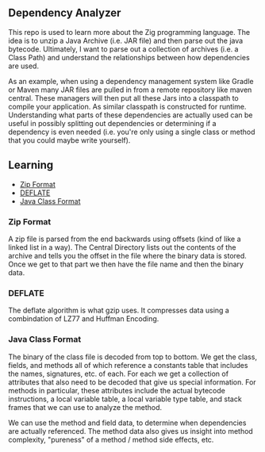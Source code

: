 ## Dependency Analyzer 

This repo is used to learn more about the Zig programming language. The idea is to unzip a Java Archive (i.e. JAR file) and 
then parse out the java bytecode. Ultimately, I want to parse out a collection of archives (i.e. a Class Path) and understand
the relationships between how dependencies are used. 

As an example, when using a dependency management system like Gradle or Maven many JAR files are pulled in from a remote 
repository like maven central. These managers will then put all these Jars into a classpath to compile your application. 
As similar classpath is constructed for runtime. Understanding what parts of these dependencies are actually used can be 
useful in possibly splitting out dependencies or determining if a dependency is even needed (i.e. you're only using a single 
class or method that you could maybe write yourself). 

## Learning

- [Zip Format](https://en.wikipedia.org/wiki/ZIP_(file_format))
- [DEFLATE](https://www.rfc-editor.org/rfc/rfc1951)
- [Java Class Format](https://docs.oracle.com/javase/specs/jvms/se7/html/jvms-4.html)

### Zip Format 

A zip file is parsed from the end backwards using offsets (kind of like a linked list in a way). The 
Central Directory lists out the contents of the archive and tells you the offset in the file where 
the binary data is stored. Once we get to that part we then have the file name and then the binary data. 

### DEFLATE 

The deflate algorithm is what gzip uses. It compresses data using a combindation of LZ77 and Huffman Encoding. 

### Java Class Format 

The binary of the class file is decoded from top to bottom. We get the class, fields, and methods all of which 
reference a constants table that includes the names, signatures, etc. of each. For each we get a collection of 
attributes that also need to be decoded that give us special information. For methods in particular, these attributes
include the actual bytecode instructions, a local variable table, a local variable type table, and stack frames that 
we can use to analyze the method. 

We can use the method and field data, to determine when dependencies are actually referenced. The method data also
gives us insight into method complexity, "pureness" of a method / method side effects, etc. 

